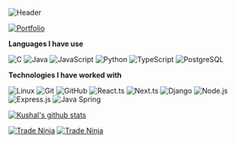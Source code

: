 ![Header](https://raw.githubusercontent.com/rodrigograca31/rodrigograca31/master/matrix.svg)

[![Portfolio](https://img.shields.io/badge/-THEDEVSHAH.COM-000000?style=for-the-badge&logo=react&logoColor=white)](https://www.thedevshah.in/)

**Languages I have use**

![C](https://img.shields.io/badge/-C-000000?style=flat&logo=C)
![Java](https://img.shields.io/badge/-Java-000000?style=flat&logo=Java&logoColor=007396)
![JavaScript](https://img.shields.io/badge/-JavaScript-000000?style=flat&logo=javascript)
![Python](https://img.shields.io/badge/-Python-000000?style=flat&logo=python)
![TypeScript](https://img.shields.io/badge/-TypeScript-000000?style=flat&logo=typescript&logoColor=007ACC)
![PostgreSQL](https://img.shields.io/badge/-PostgreSQL-000000?style=flat&logo=PostgreSQL&logoColor=white)

**Technologies I have worked with**

![Linux](https://img.shields.io/badge/-Linux-000000?style=flat&logo=linux&logoColor=FCC624)
![Git](https://img.shields.io/badge/-Git-000000?style=flat&logo=git&logoColor=F05032)
![GitHub](https://img.shields.io/badge/-GitHub-000000?style=flat&logo=github&logoColor=FFFFFF)
![React.ts](https://img.shields.io/badge/-React.ts-000000?style=flat&logo=React&logoColor=61DAFB)
![Next.ts](https://img.shields.io/badge/-Next.ts-000000?style=flat&logo=nextdotjs)
![Django](https://img.shields.io/badge/-Django-000000?style=flat&logo=django)
![Node.js](https://img.shields.io/badge/-Node.js-000000?style=flat&logo=node.js&logoColor=339933)
![Express.js](https://img.shields.io/badge/-Express.js-000000?style=flat&logo=express)
![Java Spring](https://img.shields.io/badge/-Spring-000000?style=flat&logo=spring&logoColor=6DB33F)


[![Kushal's github stats](https://github-readme-stats.vercel.app/api?username=KushalwithK&show_icons=true&hide_border=true&theme=dark)](#)


[![Trade Ninja](https://github-readme-stats-anuraghazra1.vercel.app/api/pin/?username=KushalwithK&repo=trade-ninja&hide_border=true&title_color=fff&icon_color=79ff97&text_color=9f9f9f&bg_color=151515)](https://github.com/KushalwithK/trade-ninja)
[![Trade Ninja](https://github-readme-stats-anuraghazra1.vercel.app/api/pin/?username=KushalwithK&repo=docify&hide_border=true&title_color=fff&icon_color=79ff97&text_color=9f9f9f&bg_color=151515)](https://github.com/KushalwithK/docify)
